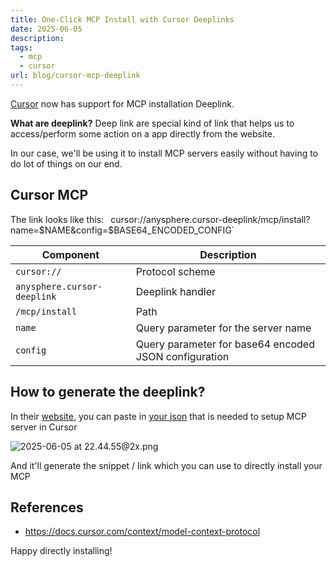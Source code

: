 ```yaml
---
title: One-Click MCP Install with Cursor Deeplinks
date: 2025-06-05
description: 
tags:
  - mcp
  - cursor
url: blog/cursor-mcp-deeplink
---
```

[Cursor](https://cursor.com) now has support for MCP installation Deeplink. 

**What are deeplink?**
Deep link are special kind of link that helps us to access/perform some action on a app directly from the website.

In our case, we'll be using it to install MCP servers easily without having to do lot of things on our end.

## Cursor MCP

The link looks like this:
`
`cursor://anysphere.cursor-deeplink/mcp/install?name=$NAME&config=$BASE64_ENCODED_CONFIG`

| Component                   | Description                                           |
| --------------------------- | ----------------------------------------------------- |
| `cursor://`                 | Protocol scheme                                       |
| `anysphere.cursor-deeplink` | Deeplink handler                                      |
| `/mcp/install`              | Path                                                  |
| `name`                      | Query parameter for the server name                   |
| `config`                    | Query parameter for base64 encoded JSON configuration |

## How to generate the deeplink?
In their [website](https://docs.cursor.com/deeplinks#generate-install-link), you can paste in [your json](https://docs.cursor.com/context/model-context-protocol#manual-configuration) that is needed to setup MCP server in Cursor

![2025-06-05 at 22.44.55@2x.png](https://images.nesin.io/qblog/AIEngineerGuide/images/2025-06/2025-06-05-at-22.44.55-at-2x.png)

And it'll generate the snippet / link which you can use to directly install your MCP
## References
- https://docs.cursor.com/context/model-context-protocol

Happy directly installing!